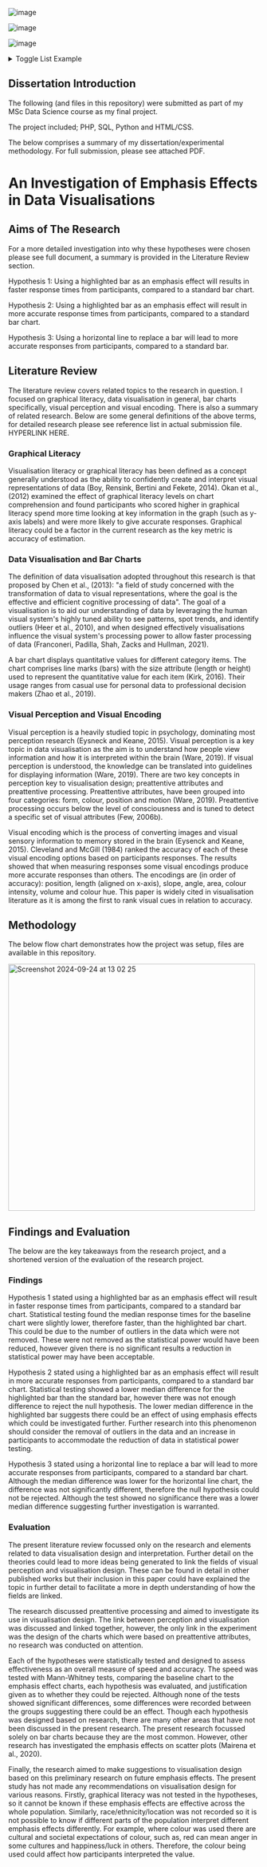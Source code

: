 
![image](https://img.shields.io/badge/PHP-777BB4?style=for-the-badge&logo=php&logoColor=white)

![image](https://img.shields.io/badge/MySQL-005C84?style=for-the-badge&logo=mysql&logoColor=white)

![image](https://img.shields.io/badge/Python-FFD43B?style=for-the-badge&logo=python&logoColor=blue)

<details>
      <summary>Toggle List Example</summary>

        ### Heading
        1. ABC
        2. DEF
           * Hello
</details>

## Dissertation Introduction
The following (and files in this repository) were submitted as part of my MSc Data Science course as my final project. 

The project included; PHP, SQL, Python and HTML/CSS. 

The below comprises a summary of my dissertation/experimental methodology. For full submission, please see attached PDF. 

# An Investigation of Emphasis Effects in Data Visualisations

## Aims of The Research
For a more detailed investigation into why these hypotheses were chosen please see full document, a summary is provided in the Literature Review section. 

Hypothesis 1: Using a highlighted bar as an emphasis effect will results in faster response times from participants, compared to a standard bar chart. 
   
Hypothesis 2: Using a highlighted bar as an emphasis effect will result in more accurate response times from participants, compared to a standard bar chart. 

Hypothesis 3: Using a horizontal line to replace a bar will lead to more accurate responses from participants, compared to a standard bar. 


## Literature Review
The literature review covers related topics to the research in question. I focused on graphical literacy, data visualisation in general, bar charts specifically, visual perception and visual encoding. There is also a summary of related research. Below are some general definitions of the above terms, for detailed research please see reference list in actual submission file. HYPERLINK HERE. 

### Graphical Literacy
Visualisation literacy or graphical literacy has been defined as a concept generally understood as the ability to confidently create and interpret visual representations of data (Boy, Rensink, Bertini and Fekete, 2014).
Okan et al., (2012) examined the effect of graphical literacy levels on chart comprehension and found participants who scored higher in graphical literacy spend more time looking at key information in the graph (such as y-axis labels) and were more likely to give accurate responses. Graphical literacy could be a factor in the current research as the key metric is accuracy of estimation.

### Data Visualisation and Bar Charts
The definition of data visualisation adopted throughout this research is that proposed by Chen et al., (2013): "a field of study concerned with the transformation of data to visual representations, where the goal is the effective and efficient cognitive processing of data". 
The goal of a visualisation is to aid our understanding of data by leveraging the human visual system's highly tuned ability to see patterns, spot trends, and identify outliers (Heer et al., 2010), and when designed effectively visualisations influence the visual system's processing power to allow faster processing of data (Franconeri, Padilla, Shah, Zacks and Hullman, 2021).

A bar chart displays quantitative values for different category items. The chart comprises line marks (bars) with the size attribute (length or height) used to represent the quantitative value for each item (Kirk, 2016).
Their usage ranges from casual use for personal data to professional decision makers (Zhao et al., 2019).

### Visual Perception and Visual Encoding
Visual perception is a heavily studied topic in psychology, dominating most perception research (Eysneck and Keane, 2015). Visual perception is a key topic in data visualisation as the aim is to understand how people view information and how it is interpreted within the brain (Ware, 2019). If visual perception is understood, the knowledge can be translated into guidelines for displaying information (Ware, 2019). There are two key concepts in perception key to visualisation design; preattentive attributes and preattentive processing. 
Preattentive attributes, have been grouped into four categories: form, colour, position and motion (Ware, 2019). Preattentive processing occurs below the level of consciousness and is tuned to detect a specific set of visual attributes (Few, 2006b).

Visual encoding which is the process of converting images and visual sensory information to memory stored in the brain (Eysenck and Keane, 2015). Cleveland and McGill (1984) ranked the accuracy of each of these visual encoding options based on participants responses. The results showed that when measuring responses some visual encodings produce more accurate responses than others. The encodings are (in order of accuracy): position, length (aligned on x-axis), slope, angle, area, colour intensity, volume and colour hue. This paper is widely cited in visualisation literature as it is among the first to rank visual cues in relation to accuracy.

## Methodology
The below flow chart demonstrates how the project was setup, files are available in this repository. 

<img width="495" alt="Screenshot 2024-09-24 at 13 02 25" src="https://github.com/user-attachments/assets/abc8735d-8dd6-461e-bdcd-b5f307e5bbef">


## Findings and Evaluation
The below are the key takeaways from the research project, and a shortened version of the evaluation of the research project. 

### Findings
Hypothesis 1 stated using a highlighted bar as an emphasis effect will result in faster response times from participants, compared to a standard bar chart. Statistical testing found the median response times for the baseline chart were slightly lower, therefore faster, than the highlighted bar chart. This could be due to the number of outliers in the data which were not removed. These were not removed as the statistical power would have been reduced, however given there is no significant results a reduction in statistical power may have been acceptable. 

Hypothesis 2 stated using a highlighted bar as an emphasis effect will result in more accurate responses from participants, compared to a standard bar chart. Statistical testing showed a lower median difference for the highlighted bar than the standard bar, however there was not enough difference to reject the null hypothesis. The lower median difference in the highlighted bar suggests there could be an effect of using emphasis effects which could be investigated further. Further research into this phenomenon should consider the removal of outliers in the data and an increase in participants to accommodate the reduction of data in statistical power testing. 

Hypothesis 3 stated using a horizontal line to replace a bar will lead to more accurate responses from participants, compared to a standard bar chart. Although the median difference was lower for the horizontal line chart, the difference was not significantly different, therefore the null hypothesis could not be rejected. Although the test showed no significance there was a lower median difference suggesting further investigation is warranted. 


### Evaluation
The present literature review focussed only on the research and elements related to data visualisation design and interpretation. Further detail on the theories could lead to more ideas being generated to link the fields of visual perception and visualisation design. These can be found in detail in other published works but their inclusion in this paper could have explained the topic in further detail to facilitate a more in depth understanding of how the fields are linked.  

The research discussed preattentive processing and aimed to investigate its use in visualisation design. The link between perception and visualisation was discussed and linked together, however, the only link in the experiment was the design of the charts which were based on preattentive attributes, no research was conducted on attention.

Each of the hypotheses were statistically tested and designed to assess effectiveness as an overall measure of speed and accuracy. The speed was tested with Mann-Whitney tests, comparing the baseline chart to the emphasis effect charts, each hypothesis was evaluated, and justification given as to whether they could be rejected. Although none of the tests showed significant differences, some differences were recorded between the groups suggesting there could be an effect. Though each hypothesis was designed based on research, there are many other areas that have not been discussed in the present research. The present research focussed solely on bar charts because they are the most common. However, other research has investigated the emphasis effects on scatter plots (Mairena et al., 2020).

Finally, the research aimed to make suggestions to visualisation design based on this preliminary research on future emphasis effects. The present study has not made any recommendations on visualisation design for various reasons. Firstly, graphical literacy was not tested in the hypotheses, so it cannot be known if these emphasis effects are effective across the whole population. Similarly, race/ethnicity/location was not recorded so it is not possible to know if different parts of the population interpret different emphasis effects differently. For example, where colour was used there are cultural and societal expectations of colour, such as, red can mean anger in some cultures and happiness/luck in others. Therefore, the colour being used could affect how participants interpreted the value.
